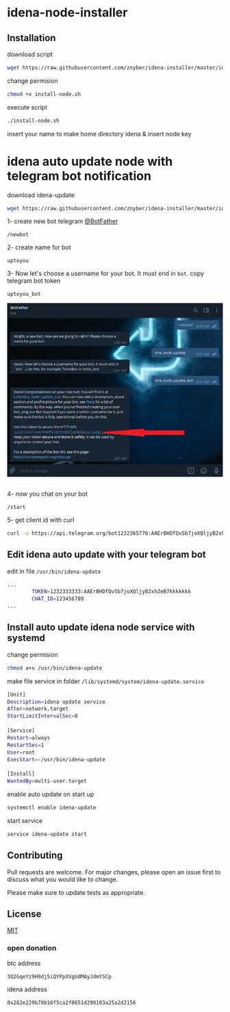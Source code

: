 # idena-node-installer
## Installation

download script 
```bash
wget https://raw.githubusercontent.com/znyber/idena-installer/master/install-node.sh
```
change permision 
```bash
chmod +x install-node.sh
```
execute script
```bash
./install-node.sh
```
insert your name to make home directory idena & insert node key 

# idena auto update node with telegram bot notification
download idena-update
```bash
wget https://raw.githubusercontent.com/znyber/idena-installer/master/idena-update -O /usr/bin/idena-update
```
1- create new bot telegram [@BotFather](https://telegram.me/BotFather)
```
/newbot
```
2- create name for bot
```
uptoyou
```
3- Now let's choose a username for your bot. It must end in `bot`. copy telegram bot token
```
uptoyou_bot
```
![alt text](https://raw.githubusercontent.com/znyber/idena-installer/master/TGbot.png)
```
```
4- now you chat on your bot 
```
/start
```
5- get client id with curl
```bash
curl -s https://api.telegram.org/bot1232365776:AAErBHDfQvSb7joXQljyB2xhZeB7khJHCfk/getUpdates |cut -d '"' -f 9 | grep -Eoh '[0-9]{1,9}'
```
## Edit idena auto update with your telegram bot
edit in file ``/usr/bin/idena-update``
```bash
...
		TOKEN=1232333333:AAErBHDfQvSb7joXQljyB2xhZeB7kkkkkkk
		CHAT_ID=123456789
...
```
## Install auto update idena node service with systemd

change permision
```bash
chmod a+x /usr/bin/idena-update
```
make file service in folder ```/lib/systemd/system/idena-update.service ```
```bash
[Unit]
Description=idena update service
After=network.target
StartLimitIntervalSec=0

[Service]
Restart=always
RestartSec=1
User=root
ExecStart=-/usr/bin/idena-update

[Install]
WantedBy=multi-user.target
```
enable auto update on start up
```bash
systemctl enable idena-update
```
start service 
```bash
service idena-update start
```

## Contributing
Pull requests are welcome. For major changes, please open an issue first to discuss what you would like to change.

Please make sure to update tests as appropriate.

## License
[MIT](https://choosealicense.com/licenses/mit/)

### open donation 
btc address
```
3Q2GqeYz9H9dj5iQYPpXVgUdMAyJdmYSCp
```
idena address
```
0x282e229b78b16f5ca2f0651d290103a25a2d2156
```
